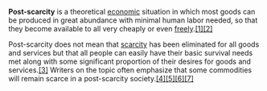 **Post-scarcity** is a theoretical [economic](https://en.wikipedia.org/wiki/Economic "Economic") situation in which most goods can be produced in great abundance with minimal human labor needed, so that they become available to all very cheaply or even [freely](https://en.wikipedia.org/wiki/Gratis_versus_libre "Gratis versus libre").[[1]](https://en.wikipedia.org/wiki/Post-scarcity#cite_note-1)[[2]](https://en.wikipedia.org/wiki/Post-scarcity#cite_note-2)

Post-scarcity does not mean that [scarcity](https://en.wikipedia.org/wiki/Scarcity "Scarcity") has been eliminated for all goods and services but that all people can easily have their basic survival needs met along with some significant proportion of their desires for goods and services.[[3]](https://en.wikipedia.org/wiki/Post-scarcity#cite_note-3) Writers on the topic often emphasize that some commodities will remain scarce in a post-scarcity society.[[4]](https://en.wikipedia.org/wiki/Post-scarcity#cite_note-fourfuturesarticle-4)[[5]](https://en.wikipedia.org/wiki/Post-scarcity#cite_note-5)[[6]](https://en.wikipedia.org/wiki/Post-scarcity#cite_note-6)[[7]](https://en.wikipedia.org/wiki/Post-scarcity#cite_note-7)